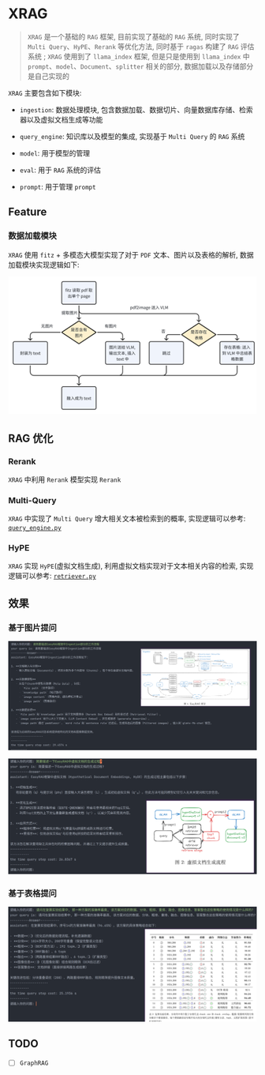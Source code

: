 # XRAG

> `XRAG` 是一个基础的 `RAG` 框架, 目前实现了基础的 `RAG` 系统, 同时实现了 `Multi Query`、`HyPE`、`Rerank` 等优化方法, 同时基于 `ragas` 构建了 `RAG` 评估系统 ; `XRAG` 使用到了 `llama_index` 框架, 但是只是使用到 `llama_index` 中 `prompt`、`model`、`Document`、`splitter` 相关的部分, 数据加载以及存储部分是自己实现的

`XRAG` 主要包含如下模块:

- `ingestion`: 数据处理模块, 包含数据加载、数据切片、向量数据库存储、检索器以及虚拟文档生成等功能
- `query_engine`:  知识库以及模型的集成, 实现基于 `Multi Query` 的 `RAG` 系统
- `model`: 用于模型的管理

- `eval`:  用于 `RAG` 系统的评估

- `prompt`: 用于管理 `prompt` 

## Feature

### 数据加载模块

`XRAG` 使用 `fitz` + 多模态大模型实现了对于 `PDF` 文本、图片以及表格的解析, 数据加载模块实现逻辑如下:

![img1](./record/img/docs_img/img_docs_1.png)

## RAG 优化

### Rerank

`XRAG` 中利用 `Rerank` 模型实现 `Rerank`

### Multi-Query

`XRAG` 中实现了 `Multi Query` 增大相关文本被检索到的概率, 实现逻辑可以参考: [`query_engine.py`](./XRAG/chatbot/query_engine.py)

### HyPE

`XRAG` 实现 `HyPE`(虚拟文档生成), 利用虚拟文档实现对于文本相关内容的检索, 实现逻辑可以参考: [`retriever.py`](./XRAG/ingestion/retriever.py)

## 效果

### 基于图片提问

![img2](./record/img/docs_img/img_docs_2.png)

![img3](./record/img/docs_img/img_docs_3.png)

### 基于表格提问

![img4](./record/img/docs_img/img_docs_4.png)

## TODO

- [ ] `GraphRAG`























